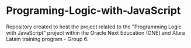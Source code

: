 # Programing-Logic-with-JavaScript
Repository created to host the project related to the "Programming Logic with JavaScript" project within the Oracle Next Education (ONE) and Alura Latam training program - Group 6.

